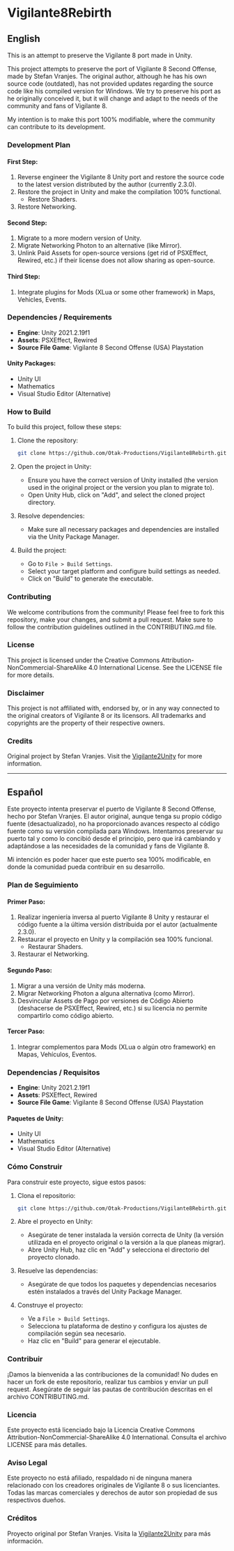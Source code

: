 # Vigilante8Rebirth

## English

This is an attempt to preserve the Vigilante 8 port made in Unity.

This project attempts to preserve the port of Vigilante 8 Second Offense, made by Stefan Vranjes. The original author, although he has his own source code (outdated), has not provided updates regarding the source code like his compiled version for Windows. We try to preserve his port as he originally conceived it, but it will change and adapt to the needs of the community and fans of Vigilante 8.

My intention is to make this port 100% modifiable, where the community can contribute to its development.

### Development Plan

#### First Step:
1. Reverse engineer the Vigilante 8 Unity port and restore the source code to the latest version distributed by the author (currently 2.3.0).
2. Restore the project in Unity and make the compilation 100% functional.
   - Restore Shaders.
3. Restore Networking.

#### Second Step:
1. Migrate to a more modern version of Unity.
2. Migrate Networking Photon to an alternative (like Mirror).
3. Unlink Paid Assets for open-source versions (get rid of PSXEffect, Rewired, etc.) if their license does not allow sharing as open-source.

#### Third Step:
1. Integrate plugins for Mods (XLua or some other framework) in Maps, Vehicles, Events.

### Dependencies / Requirements

- **Engine**: Unity 2021.2.19f1
- **Assets**: PSXEffect, Rewired
- **Source File Game**: Vigilante 8 Second Offense (USA) Playstation

#### Unity Packages:
- Unity UI
- Mathematics
- Visual Studio Editor (Alternative)

### How to Build

To build this project, follow these steps:

1. Clone the repository:
    ```sh
    git clone https://github.com/Otak-Productions/Vigilante8Rebirth.git
    ```

2. Open the project in Unity:
    - Ensure you have the correct version of Unity installed (the version used in the original project or the version you plan to migrate to).
    - Open Unity Hub, click on "Add", and select the cloned project directory.

3. Resolve dependencies:
    - Make sure all necessary packages and dependencies are installed via the Unity Package Manager.

4. Build the project:
    - Go to `File > Build Settings`.
    - Select your target platform and configure build settings as needed.
    - Click on "Build" to generate the executable.

### Contributing

We welcome contributions from the community! Please feel free to fork this repository, make your changes, and submit a pull request. Make sure to follow the contribution guidelines outlined in the CONTRIBUTING.md file.

### License

This project is licensed under the Creative Commons Attribution-NonCommercial-ShareAlike 4.0 International License. See the LICENSE file for more details.

### Disclaimer

This project is not affiliated with, endorsed by, or in any way connected to the original creators of Vigilante 8 or its licensors. All trademarks and copyrights are the property of their respective owners.

### Credits

Original project by Stefan Vranjes. Visit the [Vigilante2Unity](https://github.com/stefanvranjes/Vigilante2Unity) for more information.

---

## Español

Este proyecto intenta preservar el puerto de Vigilante 8 Second Offense, hecho por Stefan Vranjes. El autor original, aunque tenga su propio código fuente (desactualizado), no ha proporcionado avances respecto al código fuente como su versión compilada para Windows. Intentamos preservar su puerto tal y como lo concibió desde el principio, pero que irá cambiando y adaptándose a las necesidades de la comunidad y fans de Vigilante 8.

Mi intención es poder hacer que este puerto sea 100% modificable, en donde la comunidad pueda contribuir en su desarrollo.

### Plan de Seguimiento

#### Primer Paso:
1. Realizar ingeniería inversa al puerto Vigilante 8 Unity y restaurar el código fuente a la última versión distribuida por el autor (actualmente 2.3.0).
2. Restaurar el proyecto en Unity y la compilación sea 100% funcional.
   - Restaurar Shaders.
3. Restaurar el Networking.

#### Segundo Paso:
1. Migrar a una versión de Unity más moderna.
2. Migrar Networking Photon a alguna alternativa (como Mirror).
3. Desvincular Assets de Pago por versiones de Código Abierto (deshacerse de PSXEffect, Rewired, etc.) si su licencia no permite compartirlo como código abierto.

#### Tercer Paso:
1. Integrar complementos para Mods (XLua o algún otro framework) en Mapas, Vehículos, Eventos.

### Dependencias / Requisitos

- **Engine**: Unity 2021.2.19f1
- **Assets**: PSXEffect, Rewired
- **Source File Game**: Vigilante 8 Second Offense (USA) Playstation

#### Paquetes de Unity:
- Unity UI
- Mathematics
- Visual Studio Editor (Alternative)

### Cómo Construir

Para construir este proyecto, sigue estos pasos:

1. Clona el repositorio:
    ```sh
    git clone https://github.com/Otak-Productions/Vigilante8Rebirth.git
    ```

2. Abre el proyecto en Unity:
    - Asegúrate de tener instalada la versión correcta de Unity (la versión utilizada en el proyecto original o la versión a la que planeas migrar).
    - Abre Unity Hub, haz clic en "Add" y selecciona el directorio del proyecto clonado.

3. Resuelve las dependencias:
    - Asegúrate de que todos los paquetes y dependencias necesarios estén instalados a través del Unity Package Manager.

4. Construye el proyecto:
    - Ve a `File > Build Settings`.
    - Selecciona tu plataforma de destino y configura los ajustes de compilación según sea necesario.
    - Haz clic en "Build" para generar el ejecutable.

### Contribuir

¡Damos la bienvenida a las contribuciones de la comunidad! No dudes en hacer un fork de este repositorio, realizar tus cambios y enviar un pull request. Asegúrate de seguir las pautas de contribución descritas en el archivo CONTRIBUTING.md.

### Licencia

Este proyecto está licenciado bajo la Licencia Creative Commons Attribution-NonCommercial-ShareAlike 4.0 International. Consulta el archivo LICENSE para más detalles.

### Aviso Legal

Este proyecto no está afiliado, respaldado ni de ninguna manera relacionado con los creadores originales de Vigilante 8 o sus licenciantes. Todas las marcas comerciales y derechos de autor son propiedad de sus respectivos dueños.

### Créditos

Proyecto original por Stefan Vranjes. Visita la [Vigilante2Unity](https://github.com/stefanvranjes/Vigilante2Unity) para más información.